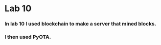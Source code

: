 # Lab 10
### In lab 10 I used blockchain to make a server that mined blocks.
### I then used PyOTA.
